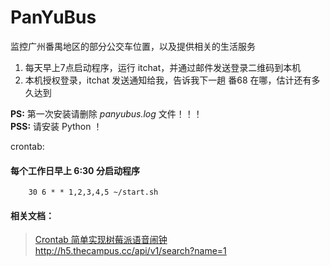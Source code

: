 # PanYuBus  
监控广州番禺地区的部分公交车位置，以及提供相关的生活服务

1. 每天早上7点启动程序，运行 itchat，并通过邮件发送登录二维码到本机  
2. 本机授权登录，itchat 发送通知给我，告诉我下一趟 番68 在哪，估计还有多久达到

**PS:** 第一次安装请删除 *panyubus.log* 文件！！！  
**PSS:** 请安装 Python ！

crontab:
#### 每个工作日早上 6:30 分启动程序  
```
    30 6 * * 1,2,3,4,5 ~/start.sh
```

#### 相关文档：  
>[Crontab 简单实现树莓派语音闹钟](https://zhuanlan.zhihu.com/p/34195493)  
http://h5.thecampus.cc/api/v1/search?name=1